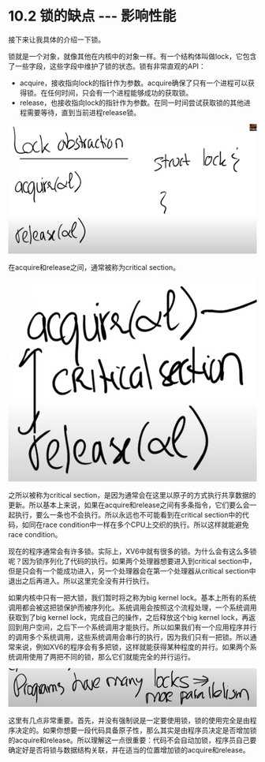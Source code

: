 # 10.2 锁的缺点 --- 影响性能

接下来让我具体的介绍一下锁。

锁就是一个对象，就像其他在内核中的对象一样。有一个结构体叫做lock，它包含了一些字段，这些字段中维护了锁的状态。锁有非常直观的API：

* acquire，接收指向lock的指针作为参数。acquire确保了只有一个进程可以获得锁。在任何时间，只会有一个进程能够成功的获取锁。
* release，也接收指向lock的指针作为参数。在同一时间尝试获取锁的其他进程需要等待，直到当前进程release锁。

![](../.gitbook/assets/image%20%28492%29.png)

在acquire和release之间，通常被称为critical section。

![](../.gitbook/assets/image%20%28472%29.png)

之所以被称为critical section，是因为通常会在这里以原子的方式执行共享数据的更新。所以基本上来说，如果在acquire和release之间有多条指令，它们要么会一起执行，要么一条也不会执行。所以永远也不可能看到在critical section中的代码，如同在race condition中一样在多个CPU上交织的执行。所以这样就能避免race condition。

现在的程序通常会有许多锁。实际上，XV6中就有很多的锁。为什么会有这么多锁呢？因为锁序列化了代码的执行。如果两个处理器想要进入到critical section中，但是只会有一个能成功进入，另一个处理器会在第一个处理器从critical section中退出之后再进入。所以这里完全没有并行执行。

如果内核中只有一把大锁，我们暂时将之称为big kernel lock。基本上所有的系统调用都会被这把锁保护而被序列化。系统调用会按照这个流程处理，一个系统调用获取到了big kernel lock，完成自己的操作，之后释放这个big kernel lock，再返回到用户空间，之后下一个系统调用才能执行。所以如果我们有一个应用程序并行的调用多个系统调用，这些系统调用会串行的执行，因为我们只有一把锁。所以通常来说，例如XV6的程序会有多把锁，这样就能获得某种程度的并行。如果两个系统调用使用了两把不同的锁，那么它们就能完全的并行运行。

![](../.gitbook/assets/image%20%28491%29.png)

这里有几点非常重要。首先，并没有强制说是一定要使用锁，锁的使用完全是由程序决定的。如果你想要一段代码具备原子性，那么其实是由程序员决定是否增加锁的acquire和release。所以理解这一点很重要：代码不会自动加锁，程序员自己要确定好是否将锁与数据结构关联，并在适当的位置增加锁的acquire和release。

